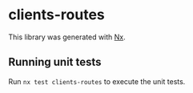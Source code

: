 # clients-routes

This library was generated with [Nx](https://nx.dev).

## Running unit tests

Run `nx test clients-routes` to execute the unit tests.
